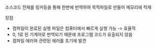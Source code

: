 소스코드 전체를 링커등을 통해 한번에 번역하여 목적파일로 만들어 메모리에 적재

장점
- 컴파일이 완료된 실행 파일은 컴퓨터에서 빠르게 실행 가능 -> 효율적
- 0, 1로 된 기계어로 번역되기 때문에 프로그램 코드가 유출되지 않음
- 컴파일 에러와 관련된 에러를 초기에 발견